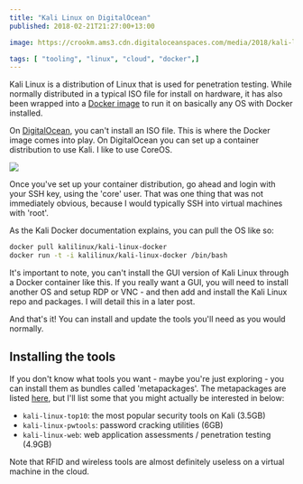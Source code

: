 ```yaml
---
title: "Kali Linux on DigitalOcean"
published: 2018-02-21T21:27:00+13:00

image: https://crookm.ams3.cdn.digitaloceanspaces.com/media/2018/kali-linux-on-digitalocean--3eb66413-0f33-4801-be73-fc5d4d9c9f0e.png

tags: [ "tooling", "linux", "cloud", "docker",]
---
```


Kali Linux is a distribution of Linux that is used for penetration testing. While normally distributed in a typical ISO file for install on hardware, it has also been wrapped into a [Docker image](https://www.kali.org/news/official-kali-linux-docker-images/) to run it on basically any OS with Docker installed.

On [DigitalOcean](https://m.do.co/c/f8ffd8a5f356), you can't install an ISO file. This is where the Docker image comes into play. On DigitalOcean you can set up a container distribution to use Kali. I like to use CoreOS.

![](https://crookm.ams3.cdn.digitaloceanspaces.com/media/2018/kali-linux-on-digitalocean--19e131a2-72a3-490b-8a15-c95933d53029.png)

Once you've set up your container distribution, go ahead and login with your SSH key, using the 'core' user. That was one thing that was not immediately obvious, because I would typically SSH into virtual machines with 'root'.

As the Kali Docker documentation explains, you can pull the OS like so:

```sh
docker pull kalilinux/kali-linux-docker
docker run -t -i kalilinux/kali-linux-docker /bin/bash
```

It's important to note, you can't install the GUI version of Kali Linux through a Docker container like this. If you really want a GUI, you will need to install another OS and setup RDP or VNC - and then add and install the Kali Linux repo and packages. I will detail this in a later post.

And that's it! You can install and update the tools you'll need as you would normally.

## Installing the tools
If you don't know what tools you want - maybe you're just exploring - you can install them as bundles called 'metapackages'. The metapackages are listed [here](https://www.kali.org/news/kali-linux-metapackages/), but I'll list some that you might actually be interested in below:

* `kali-linux-top10`: the most popular security tools on Kali (3.5GB)
* `kali-linux-pwtools`: password cracking utilities (6GB)
* `kali-linux-web`: web application assessments / penetration testing (4.9GB)

Note that RFID and wireless tools are almost definitely useless on a virtual machine in the cloud.
